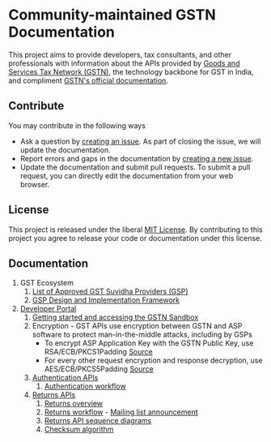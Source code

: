 # Community-maintained GSTN Documentation

This project aims to provide developers, tax consultants, and other professionals with information about the APIs provided by [Goods and Services Tax Network (GSTN)](http://www.gstn.org.in/), the technology backbone for GST in India, and compliment [GSTN's official documentation](https://developer.gst.gov.in/apiportal/).

## Contribute
You may contribute in the following ways

* Ask a question by [creating an issue](https://github.com/suriya/gstn-documentation/issues/new). As part of closing the issue, we will update the documentation.
* Report errors and gaps in the documentation by [creating a new issue](https://github.com/suriya/gstn-documentation/issues/new).
* Update the documentation and submit pull requests. To submit a pull request, you can directly edit the documentation from your web browser.

## License
This project is released under the liberal [MIT License](https://en.wikipedia.org/wiki/MIT_License). By contributing to this project you agree to release your code or documentation under this license.

## Documentation
1. GST Ecosystem
   1. [List of Approved GST Suvidha Providers (GSP)](https://www.gstn.org.in/ecosystem/pdf/Current-List-of-GSPs_v1.zip)
   2. [GSP Design and Implementation Framework](https://www.gstn.org.in/ecosystem/pdf/GSP_Implementation_Framework_V_3.0.pdf)
2. [Developer Portal](http://developer.gst.gov.in/apiportal/)
   1. [Getting started and accessing the GSTN Sandbox](http://developer.gst.gov.in/apiportal/howToStart)
   2. Encryption - GST APIs use encryption between GSTN and ASP software to protect man-in-the-middle attacks, including by GSPs
      * To encrypt ASP Application Key with the GSTN Public Key, use RSA/ECB/PKCS1Padding [Source](https://groups.google.com/d/msg/gst-suvidha-provider-gsp-discussion-group/-KmWdUpN_ag/CZiij_qvDAAJ)
      * For every other request encryption and response decryption, use AES/ECB/PKCS5Padding [Source](https://groups.google.com/d/msg/gst-suvidha-provider-gsp-discussion-group/-KmWdUpN_ag/CZiij_qvDAAJ)
   3. [Authentication APIs](http://developer.gst.gov.in/apiportal/taxpayer/authentication)
      1. [Authentication workflow](https://developer.gst.gov.in/pages/apiportal/data/Authentication/Overview.pdf)
   4. [Returns APIs](http://developer.gst.gov.in/apiportal/taxpayer/returns)
      1. [Returns overview](https://developer.gst.gov.in/pages/apiportal/data/Returns/Overview.pdf)
      2. [Returns workflow](https://docs.google.com/viewer?a=v&pid=forums&srcid=MDg2NzM5NTIyNDYwODE2NTY2MzABMTcyNjAwNzA1NzgyMTY3MjU0ODIBRDlfMmV0YUJCZ0FKATAuMQEBdjI) - [Mailing list announcement](https://groups.google.com/forum/#!topicsearchin/gst-suvidha-provider-gsp-discussion-group/author$3Aecosystem.gstn@gmail.com/gst-suvidha-provider-gsp-discussion-group/ss0KNERfH7I)
      3. [Returns API sequence diagrams](https://groups.google.com/forum/#!msg/gst-suvidha-provider-gsp-discussion-group/4zxwPN8Wcyc/ZMpiTrm8AgAJ)
      4. [Checksum algorithm](https://groups.google.com/d/msg/gst-suvidha-provider-gsp-discussion-group/sH1HdJHPw3E/aGbeIPi7AAAJ)
